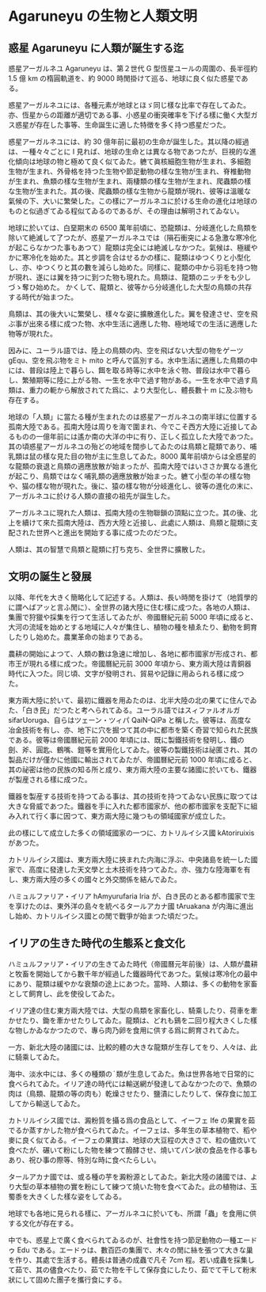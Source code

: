 # Agaruneyu の生物と人類文明

## 惑星 Agaruneyu に人類が誕生する迄

惑星アーガルネユ Agaruneyu は、第２世代 G 型恆星ユールの周圍の、長半徑約 1.5 億 km の楕圓軌道を、約 9000 時閒掛けて巡る、地球に良く似た惑星である。

惑星アーガルネユには、各種元素が地球とほゞ同じ樣な比率で存在してゐた。亦、恆星からの距離が適切である事、小惑星の衝突確率を下げる樣に働く大型ガス惑星が存在した事等、生命誕生に適した特徴を多く持つ惑星だつた。

惑星アーガルネユには、約 30 億年前に最初の生命が誕生した。其以降の經過は、一種々々ごとに ا 見れば、地球の生命とは異なる物であつたが、巨視的な進化傾向は地球の物と極めて良く似てゐた。軈て眞核細胞生物が生まれ、多細胞生物が生まれ、外骨格を持つた生物や節足動物の樣な生物が生まれ、脊椎動物が生まれ、魚類の樣な生物が生まれ、兩棲類の樣な生物が生まれ、爬蟲類の樣な生物が生まれた。其の後、爬蟲類の樣な生物から龍類が現れ、彼等は溫暖な氣候の下、大いに繁榮した。この樣にアーガルネユに於ける生命の進化は地球のものと似過ぎてゐる程似てゐるのであるが、その理由は解明されてゐない。

地球に於いては、白堊期末の 6500 萬年前頃に、恐龍類は、分岐進化した鳥類を除いて絶滅して了つたが、惑星アーガルネユでは（隕石衝突による急激な寒冷化が起こらなかつた事もあつて）龍類は完全には絶滅しなかつた。氣候は、極緩やかに寒冷化を始めた。其と步調を合はせるかの樣に、龍類はゆつくりと小型化し、亦、ゆつくりと其の數を減らし始めた。同樣に、龍類の中から羽毛を持つ物が現れ、遂には翼を持つに到つた物も現れた。鳥類は、龍類のニッチをも少しづゝ奪ひ始めた。
かくして、龍類と、彼等から分岐進化した大型の鳥類の共存する時代が始まつた。

鳥類は、其の後大いに繁榮し、樣々な姿に擴散進化した。翼を發達させ、空を飛ぶ事が出來る樣に成つた物、水中生活に適應した物、極地域での生活に適應した物等が現れた。

因みに、ユーラル語では、陸上の鳥類の内、空を飛ばない大型の物をゲーツ gEqu、空を飛ぶ物をミト mito と呼んで區別する。水中生活に適應した鳥類の中には、普段は陸上で暮らし、餌を取る時等に水中を泳ぐ物、普段は水中で暮らし、繁殖期等に陸に上がる物、一生を水中で過す物がある。一生を水中で過す鳥類は、重力の軛から解放されてた爲に、より大型化し、體長數十 m に及ぶ物も存在する。

地球の「人類」に當たる種が生まれたのは惑星アーガルネユの南半球に位置する孤南大陸である。孤南大陸は周りを海で圍まれ、今でこそ西方大陸に近接してゐるものの一億年前には遙か南の大洋の中に有り、正しく孤立した大陸であつた。其の頃惑星アーガルネユの殆どの地域を闊歩してゐたのは鳥類と龍類であり、哺乳類は鼠の樣な見た目の物が主に生息してゐた。8000 萬年前頃からは全惑星的な龍類の衰退と鳥類の適應放散が始まったが、孤南大陸ではいささか異なる進化が起こり、鳥類ではなく哺乳類の適應放散が始まった。軈て小型の羊の樣な物や、猫の樣な物が現れた。後に、猿の樣な物が分岐進化し、彼等の進化の末に、アーガルネユに於ける人類の直接の祖先が誕生した。

アーガルネユに現れた人類は、孤南大陸の生物聯鎖の頂點に立つた。其の後、北上を續けて來た孤南大陸は、西方大陸と近接し、此處に人類は、鳥類と龍類に支配された世界へと進出を開始する事に成つたのだつた。

人類は、其の智慧で鳥類と龍類に打ち克ち、全世界に擴散した。

## 文明の誕生と發展

以降、年代を大きく簡略化して記述する。人類は、長い時閒を掛けて（地質學的に謂へばアッと言ふ閒に）、全世界の諸大陸に住む樣に成つた。各地の人類は、集團で狩獵や採集を行つて生活してゐたが、帝國曆紀元前 5000 年頃に成ると、大河の流域を始めとする地域に人々が集住し、植物の種を植ゑたり、動物を飼育したりし始めた。農業革命の始まりである。

農耕の開始によつて、人類の數は急速に增加し、各地に都市國家が形成され、都市王が現れる樣に成つた。帝國曆紀元前 3000 年頃から、東方兩大陸は青銅器時代に入つた。同じ頃、文字が發明され、貿易や記錄に用ゐられる樣に成つた。

東方兩大陸に於いて、最初に鐵器を用ゐたのは、北半大陸の北の果てに住んでゐた、「白き民」だつたと考へられてゐる。ユーラル語ではスィファルオルガ sifarUoruga、自らはツェーン・ツィパ QaiN-QiPa と稱した。彼等は、高度な冶金技術を有し、亦、地下に穴を掘つて其の中に都市を築く奇習で知られた民族である。彼等は帝國曆紀元前 2000 年頃には、既に製鐵技術を發明し、鐵の劍、斧、圓匙、鶴嘴、鎧等を實用化してゐた。彼等の製鐵技術は祕匿され、其の製品だけが僅かに他國に輸出されてゐたが、帝國曆紀元前 1000 年頃に成ると、其の祕密は他の民族の知る所と成り、東方兩大陸の主要な諸國に於いても、鐵器が製産される樣に成つた。

鐵器を製産する技術を持つてゐる事は、其の技術を持つてゐない民族に取つては大きな脅威であつた。鐵器を手に入れた都市國家が、他の都市國家を支配下に組み入れて行く事に因つて、東方兩大陸に幾つもの領域國家が成立した。

此の樣にして成立した多くの領域國家の一つに、カトリルイシス國 kAtoriruixis があつた。

カトリルイシス國は、東方兩大陸に挾まれた内海に浮ぶ、中央諸島を統一した國家で、高度に發達した天文學と土木技術を持つてゐた。亦、強力な陸海軍を有し、東方兩大陸の多くの國々と外交關係を結んでゐた。

ハミュルファリア・イリア hAmyurufaria Iria が、白き民のとある都市國家で生を享けたのは、東外洋の島々を統べるタールアカナ國 tAruakana が内海に進出し始め、カトリルイシス國との閒で戰爭が始まつた頃だつた。

## イリアの生きた時代の生態系と食文化

ハミュルファリア・イリアの生きてゐた時代（帝國曆元年前後）は、人類が農耕と牧畜を開始してから數千年が經過した鐵器時代であつた。氣候は寒冷化の最中にあり、龍類は緩やかな衰頽の途上にあつた。當時、人類は、多くの動物を家畜として飼育し、此を使役してゐた。

イリア達の住む東方兩大陸では、大型の鳥類を家畜化し、騎乘したり、荷車を牽かせたり、鋤を牽かせたりしてゐた。龍類は、どれも鷄を二回り程大きくした樣な物しかゐなかつたので、專ら肉乃卵を食用に供する爲に飼育されてゐた。

一方、新北大陸の諸國には、比較的體の大きな龍類が生存してをり、人々は、此に騎乘してゐた。

海中、淡水中には、多くの種類の ֫ 類が生息してゐた。魚は世界各地で日常的に食べられてゐた。イリア達の時代には輸送網が發達してゐなかつたので、魚類の肉は（鳥類、龍類の等の肉も）乾燥させたり、鹽漬にしたりして、保存食に加工してから輸送してゐた。

カトリルイシス國では、澱粉質を攝る爲の食品として、イーフェ Ife の果實を茹でるか蒸すかした物が食べられてゐた。イーフェは、多年生の草本植物で、稻や麥に良く似てゐる。イーフェの果實は、地球の大豆程の大きさで、粒の儘炊いて食べたが、碾いて粉にした物を練つて醱酵させ、燒いてパン狀の食品を作る事もあり、祝ひ事の際等、特別な時に食べたらしい。

タールアカナ國では、或る種の芋を澱粉源としてゐた。新北大陸の諸國では、より大型の草本植物の實を粉にして練つて燒いた物を食べてゐた。此の植物は、玉蜀黍を大きくした樣な姿をしてゐる。

地球でも各地に見られる樣に、アーガルネユに於いても、所謂「蟲」を食用に供する文化が存在する。

中でも、惑星上で廣く食べられてゐるのが、社會性を持つ節足動物の一種エードゥ Edu である。エードゥは、數百匹の集團で、木々の閒に絲を張つて大きな巢を作り、其處で生活する。體長は普通の成蟲で凡そ 7cm 程。若い成蟲を採集して茹で、其の儘食べたり、茹でた物を干して保存食にしたり、茹でて干して粉末狀にして固めた團子を攜行食にする。
